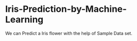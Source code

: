 # Iris-Prediction-by-Machine-Learning
We can Predict a Iris flower with the help of Sample Data set. 
